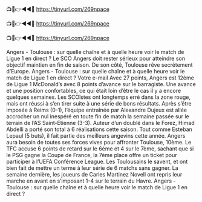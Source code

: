 📺📱👉◄◄🔴 https://tinyurl.com/269npace

📺📱👉◄◄🔴 https://tinyurl.com/269npace

📺📱👉◄◄🔴 https://tinyurl.com/269npace



Angers - Toulouse : sur quelle chaîne et à quelle heure voir le match de Ligue 1 en direct ?
Le SCO Angers doit rester sérieux pour atteindre son objectif maintien en fin de saison. De son côté, Toulouse rêve secrètement d’Europe. Angers - Toulouse : sur quelle chaîne et à quelle heure voir le match de Ligue 1 en direct ?
Votre e-mail
Avec 27 points, Angers est 12ème de Ligue 1 McDonald’s avec 8 points d’avance sur le barragiste. Une avance et une position confortables, ce qui était loin d’être le cas il y a encore quelques semaines. Les SCOïstes ont longtemps erré dans la zone rouge, mais ont réussi à s’en tirer suite à une série de bons résultats. Après s’être imposée à Reims (0-1), l’équipe entraînée par Alexandre Dujeux est allée accrocher un nul inespéré en toute fin de match la semaine passée sur le terrain de l’AS Saint-Etienne (3-3). Auteur d’un doublé dans le Forez, Himad Abdelli a porté son total à 6 réalisations cette saison. Tout comme Esteban Lepaul (5 buts), il fait partie des meilleurs angevins cette année. Angers aura besoin de toutes ses forces vives pour affronter Toulouse, 10ème. Le TFC accuse 6 points de retard sur le 6ème et 4 sur le 7ème, sachant que si le PSG gagne la Coupe de France, la 7ème place offre un ticket pour participer à l’UEFA Conférence League. Les Toulousains le savent, et ont bien fait de mettre un terme à leur série de 6 matchs sans gagner. La semaine dernière, les joueurs de Carles Martinez Novell ont repris leur marche en avant en s’imposant 1-4 sur le terrain du Havre. Angers - Toulouse : sur quelle chaîne et à quelle heure voir le match de Ligue 1 en direct ?
